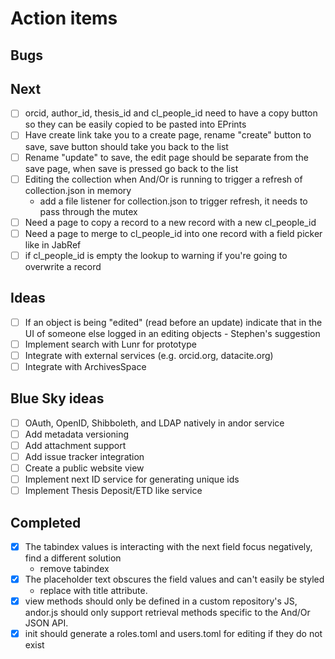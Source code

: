
# Action items

## Bugs

## Next

+ [ ] orcid, author_id, thesis_id and cl_people_id need to have a copy button so they can be easily copied to be pasted into EPrints
+ [ ] Have create link take you to a create page, rename "create" button to save, save button should take you back to the list
+ [ ] Rename "update" to save, the edit page should be separate from the save page, when save is pressed go back to the list
+ [ ] Editing the collection when And/Or is running to trigger a refresh of collection.json in memory
    + add a file listener for collection.json to trigger refresh, it needs to pass through the mutex
+ [ ] Need a page to copy a record to a new record with a new cl_people_id
+ [ ] Need a page to merge to cl_people_id into one record with a field picker like in JabRef
+ [ ] if cl_people_id is empty the lookup to warning if you're going to overwrite a record

## Ideas

+ [ ] If an object is being "edited" (read before an update) indicate that in the UI of someone else logged in an editing objects - Stephen's suggestion
+ [ ] Implement search with Lunr for prototype
+ [ ] Integrate with external services (e.g. orcid.org, datacite.org)
+ [ ] Integrate with ArchivesSpace

## Blue Sky ideas

+ [ ] OAuth, OpenID, Shibboleth, and LDAP natively in andor service
+ [ ] Add metadata versioning
+ [ ] Add attachment support
+ [ ] Add issue tracker integration
+ [ ] Create a public website view
+ [ ] Implement next ID service for generating unique ids
+ [ ] Implement Thesis Deposit/ETD like service

## Completed

+ [x] The tabindex values is interacting with the next field focus negatively, find a different solution
    + remove tabindex
+ [x] The placeholder text obscures the field values and can't easily be styled
    + replace with title attribute.
+ [x] view methods should only be defined in a custom repository's JS, andor.js should only support retrieval methods specific to the And/Or JSON API.
+ [x] init should generate a roles.toml and users.toml for editing if they do not exist

